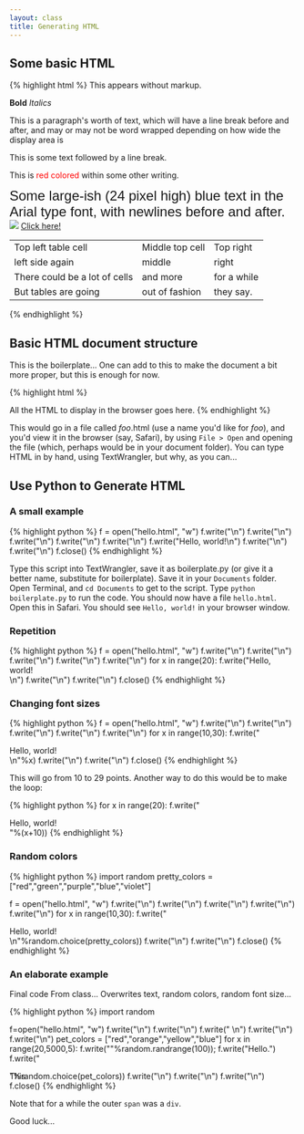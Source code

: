 ```yaml
---
layout: class
title: Generating HTML
---
```


## Some basic HTML

{% highlight html %}
This appears without markup.

<b>Bold</b>
<i>Italics</i>

<p>This is a paragraph's worth of
text, which will have a line break
before and after, and may or may
not be word wrapped depending on how
wide the display area is</p>

This is some text followed by a line break.<br/>

This is <span style="color:red;">red colored</span> within some other writing.

<div style="font-family:arial; font-size:24px; font-color:blue;">Some large-ish (24 pixel high) blue text in the Arial type font, with newlines before and after.</div>

<img src="somewhere.jpg"/>
<a href="somewhere_else.html">Click here!</a>

<table>
  <tr>
    <td>Top left table cell</td>
    <td>Middle top cell</td>
    <td>Top right</td>
  </tr>
  <tr>
    <td>left side again</td>
    <td>middle</td>
    <td>right</td>
  </tr>
  <tr>
    <td>There could be a lot of cells</td>
    <td>and more</td>
    <td>for a while</td>
  </tr>
  <tr>
    <td>But tables are going</td>
    <td>out of fashion</td>
    <td>they say.</td>
  </tr>
</table>
{% endhighlight %}

## Basic HTML document structure

This is the boilerplate... One can add to this to make the document a bit more proper, but this is enough for now.

{% highlight html %}
<html>
    <head>
        <title>You'll see this at the top of the browser window</title>
    </head>
    <body>
        All the HTML to display in the browser goes here.
    </body>
</html>
{% endhighlight %}

This would go in a file called _foo_.html (use a name you'd like for _foo_), and you'd view it in the browser (say, Safari), by using `File > Open` and opening the file (which, perhaps would be in your document folder). You can type HTML in by hand, using TextWrangler, but why, as you can...

## Use Python to Generate HTML

### A small example

{% highlight python %}
f = open("hello.html", "w")
f.write("<html>\n")
f.write("<head>\n")
f.write("<title>Hello, world</title>\n")
f.write("</head>\n")
f.write("<body>\n")
f.write("Hello, world!\n")
f.write("</body>\n")
f.write("</html>\n")
f.close()
{% endhighlight %}

Type this script into TextWrangler, save it as boilerplate.py (or give it a better name, substitute for boilerplate). Save it in your `Documents` folder. Open Terminal, and `cd Documents` to get to the script. Type `python boilerplate.py` to run the code. You should now have a file `hello.html`. Open this in Safari. You should see `Hello, world!` in your browser window.

### Repetition

{% highlight python %}
f = open("hello.html", "w")
f.write("<html>\n")
f.write("<head>\n")
f.write("<title>Hello, world</title>\n")
f.write("</head>\n")
f.write("<body>\n")
for x in range(20):
    f.write("Hello, world!<br/>\n")
f.write("</body>\n")
f.write("</html>\n")
f.close()
{% endhighlight %}

### Changing font sizes

{% highlight python %}
f = open("hello.html", "w")
f.write("<html>\n")
f.write("<head>\n")
f.write("<title>Hello, world</title>\n")
f.write("</head>\n")
f.write("<body>\n")
for x in range(10,30):
    f.write("<div style='font-size:%dpx;'>Hello, world!</div>\n"%x)
f.write("</body>\n")
f.write("</html>\n")
f.close()
{% endhighlight %}

This will go from 10 to 29 points. Another way to do this would be to make the loop:

{% highlight python %}
for x in range(20):
    f.write("<div style='font-size:%dpx;'>Hello, world!</div>"%(x+10))
{% endhighlight %}

### Random colors

{% highlight python %}
import random
pretty_colors = ["red","green","purple","blue","violet"]

f = open("hello.html", "w")
f.write("<html>\n")
f.write("<head>\n")
f.write("<title>Hello, world</title>\n")
f.write("</head>\n")
f.write("<body>\n")
for x in range(10,30):
    f.write("<div style='color:%s;'>Hello, world!</div>\n"%random.choice(pretty_colors))
f.write("</body>\n")
f.write("</html>\n")
f.close()
{% endhighlight %}

### An elaborate example

Final code From class... Overwrites text, random colors, random font size...

{% highlight python %}
import random

f=open("hello.html", "w")
f.write("<html>\n")
f.write("<head>\n")
f.write("  <title>This page will always say hello.</title>\n")
f.write("</head>\n")
f.write("<body>\n")
pet_colors = ["red","orange","yellow","blue"]
for x in range(20,5000,5):
    f.write("<span style='color:%s; "%random.choice(pet_colors));
    f.write("font-family:arial; font-size:%dpx'>"%random.randrange(100));
    f.write("Hello.")
    f.write("<div style='position:absolute; ")
    f.write("color:%s;'>This</div>"%random.choice(pet_colors))
    f.write("</span>\n")
f.write("</body>\n")
f.write("</html>\n")
f.close()
{% endhighlight %}

Note that for a while the outer `span` was a `div`.

Good luck...
